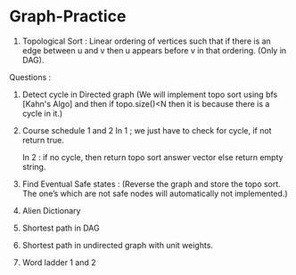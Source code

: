 # Graph-Practice

1. Topological Sort : Linear ordering of vertices such that if there is an edge between u and v then u appears before v in that ordering.
(Only in DAG).

Questions : 
1. Detect cycle in Directed graph (We will implement topo sort using bfs [Kahn's Algo] and then if topo.size()<N then it is because there is a cycle in it.)
2. Course schedule 1 and 2
   In 1 ; we just have to check for cycle, if not return true.

   In 2 : if no cycle, then return topo sort answer vector else return empty string.

3. Find Eventual Safe states : (Reverse the graph and store the topo sort. The one’s which are not safe nodes will automatically not implemented.)
4. Alien Dictionary
5. Shortest path in DAG
6. Shortest path in undirected graph with unit weights.
7. Word ladder 1 and 2
   
